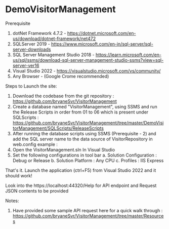 # DemoVisitorManagement

Prerequisite
1. dotNet Framework 4.7.2 - https://dotnet.microsoft.com/en-us/download/dotnet-framework/net472
2. SQLServer 2019 - https://www.microsoft.com/en-in/sql-server/sql-server-downloads
3. SQL Server Management Studio 2018 - https://learn.microsoft.com/en-us/sql/ssms/download-sql-server-management-studio-ssms?view=sql-server-ver16
4. Visual Studio 2022 -  https://visualstudio.microsoft.com/vs/community/
5. Any Browser - (Google Crome recommended)

Steps to Launch the site:
1. Download the codebase from the git repository : https://github.com/bryaneSvr/VisitorManagement
2. Create a database named "VisitorManagement", using SSMS and run the Release Scripts in order from 01 to 06 which is present under SQLScripts : https://github.com/bryaneSvr/VisitorManagement/tree/master/DemoVisitorManagement/SQLScripts/ReleaseScripts 
3. After running the database scripts using SSMS (Prerequisite - 2) and add the SQL server name to the data source of VisitorRepository in web.config
example : <add name="VisitorRepository" connectionString="Server=MYSQLSERVER;Database=VisitorManagement;Trusted_Connection=True;" providerName="System.Data.SqlClient" />
4. Open the VisitorManagement.sln In Visual Studio 
5. Set the following configurations in tool bar
	a. Solution Configuration : Debug or Release
	b. Solution Platform : Any CPU
	c. Profiles : IIS Express

That's it. Launch the application (ctrl+F5) from Visual Studio 2022 and it should work!

Look into the https://localhost:44320/Help for API endpoint and Request JSON contents to be provided

Notes:
1. Have provided some sample API request here for a quick walk through : https://github.com/bryaneSvr/VisitorManagement/tree/master/Resources
